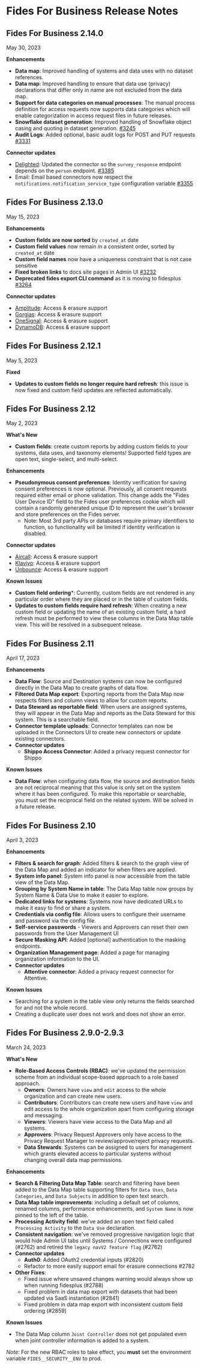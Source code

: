 # Fides For Business Release Notes 

## Fides For Business 2.14.0 ##
May 30, 2023

**Enhancements**
- **Data map**: Improved handling of systems and data uses with no dataset references. 
- **Data map**: Improved handling to ensure that data use (privacy) declarations that differ only in name are not excluded from the data map. 
- **Support for data categories on manual processes**: The manual process definition for access requests now supports data categories which will enable categorization in access request files in future releases.  
- **Snowflake dataset generation**: Improved handling of Snowflake object casing and quoting in dataset generation. [#3245](https://github.com/ethyca/fides/pull/3245)
- **Audit Logs**: Added optional, basic audit logs for POST and PUT requests
 [#3331](https://github.com/ethyca/fides/pull/3331)

**Connector updates**
- [Delighted](https://delighted.com/): Updated the  connector so the `survey_response` endpoint depends on the `person` endpoint. [#3385](https://github.com/ethyca/fides/pull/3385)
- Email: Email based connectors now respect the `notifications.notification_service_type` configuration variable [#3355](https://github.com/ethyca/fides/pull/3355)


## Fides For Business 2.13.0 ##
May 15, 2023

**Enhancements**
- **Custom fields are now sorted** by `created_at` date
- **Custom field values** now remain in a consistent order, sorted by `created_at` date
- **Custom field names** now have a uniqueness constraint that is not case sensitive
- **Fixed broken links** to docs site pages in Admin UI [#3232](https://github.com/ethyca/fides/pull/3232)
- **Deprecated fides export CLI command** as it is moving to fidesplus [#3264](https://github.com/ethyca/fides/pull/3264)


**Connector updates**
- [Amplitude](https://amplitude.com/): Access & erasure support
- [Gorgias](https://www.gorgias.com/): Access & erasure support
- [OneSignal](https://onesignal.com/): Access & erasure support
- [DynamoDB](https://www.amazonaws.cn/en/dynamodb/): Access & erasure support

## Fides For Business 2.12.1 ##
May 5, 2023

**Fixed**
- **Updates to custom fields no longer require hard refresh**: this issue is now fixed and custom field updates are reflected automatically. 


## Fides For Business 2.12 ##
May 2, 2023

**What's New** 
- **Custom fields**: create custom reports by adding custom fields to your systems, data uses, and taxonomy elements! Supported field types are open text, single-select, and multi-select.

**Enhancements**
- **Pseudonymous consent preferences**: Identity verification for saving consent preferences is now optional. Previously, all consent requests required either email or phone validation. This change adds the "Fides User Device ID" field to the Fides user preferences cookie which will contain a randomly generated unique ID to represent the user's browser and store preferences on the Fides server. 
    - Note: Most 3rd party APIs or databases require primary identifiers to function, so functionality will be limited if identity verification is disabled.

**Connector updates**
- [Aircall](https://aircall.io/): Access & erasure support
- [Klaviyo](https://www.klaviyo.com/): Access & erasure support
- [Unbounce](https://unbounce.com/): Access & erasure support

**Known Issues**
- **Custom field ordering***: Currently, custom fields are not rendered in any particular order where they are placed or in the table of custom fields. 
- **Updates to custom fields require hard refresh**: When creating a new custom field or updating the name of an existing custom field, a hard refresh must be performed to view these columns in the Data Map table view. This will be resolved in a subsequent release. 

## Fides For Business 2.11 ##
April 17, 2023

**Enhancements**
- **Data Flow**: Source and Destination systems can now be configured directly in the Data Map to create graphs of data flow.
- **Filtered Data Map export**: Exporting reports from the Data Map now respects filters and column views to allow for custom reports.
- **Data Steward as reportable field**: When users are assigned systems, they will appear in the Data Map and reports as the Data Steward for this system. This is a searchable field.
- **Connector template uploads**: Connector templates can now be uploaded in the Connectors UI to create new connectors or update existing connectors. 
- **Connector updates**
    - **Shippo Access Connector**: Added a privacy request connector for Shippo

**Known Issues**
- **Data Flow**: when configuring data flow, the source and destination fields are not reciprocal meaning that this value is only set on the system where it has been configured. To make this reportable or searchable, you must set the reciprocal field on the related system. Will be solved in a future release.

## Fides For Business 2.10
April 3, 2023

**Enhancements**
- **Filters & search for graph**: Added filters & search to the graph view of the Data Map and added an indicator for when filters are applied.
- **System info panel**: System info panel is now accessible from the table view of the Data Map.
- **Grouping by System Name in table**: The Data Map table now groups by System Name & Data Use to make it easier to explore. 
- **Dedicated links for systems**: Systems now have dedicated URLs to make it easy to find or share a system.
- **Credentials via config file**: Allows users to configure their username and password via the config file.
- **Self-service passwords** - Viewers and Approvers can reset their own passwords from the User Management UI
- **Secure Masking API**: Added [optional] authentication to the masking endpoints. 
- **Organization Management page**: Added a page for managing organization information to the UI. 
- **Connector updates**
    - **Attentive connector**: Added a privacy request connector for Attentive.

**Known Issues**
- Searching for a system in the table view only returns the fields searched for and not the whole record.
- Creating a duplicate user does not work and does not show an error.


## Fides For Business 2.9.0-2.9.3
March 24, 2023

**What's New**
- **Role-Based Access Controls (RBAC)**: we've updated the permission scheme from an individual scope-based approach to a role based approach.
    - **Owners**: Owners have `view` and `edit` access to the whole organization and can create new users.
    - **Contributors**: Contributors can create new users and have `view` and edit access to the whole organization apart from configuring storage and messaging.
    - **Viewers**: Viewers have view access to the Data Map and all systems.
    - **Approvers**: Privacy Request Approvers only have access to the Privacy Request Manager to review/approve/reject privacy requests.
    - **Data Stewards**: Systems can be assigned to users for management which grants elevated access to particular systems without changing overall data map permissions.

**Enhancements**
- **Search & Filtering Data Map Table**: search and filtering have been added to the Data Map table supporting filters for `Data Uses`, `Data Categories`, and `Data Subjects` in addition to open text search.
- **Data Map table improvements**: including a default set of columns, renamed columns, performance enhancements, and `System Name` is now pinned to the left of the table.
- **Processing Activity field**: we've added an open text field called `Processing Activity` to the `Data Use` declaration. 
- **Consistent navigation**: we've removed progressive navigation logic that would hide Admin UI tabs until Systems / Connections were configured (#2762) and retired the `legacy navV2 feature flag` (#2762)
- **Connector updates**
    - **Auth0**: Added OAuth2 credential inputs (#2820)
    - Refactor to more easily support email for erasure connections #2782
- **Other Fixes**: 
    - Fixed issue where unsaved changes warning would always show up when running fidesplus (#2788)
    - Fixed problem in data map export with datasets that had been updated via SaaS instantiation (#2841)
    - Fixed problem in data map export with inconsistent custom field ordering (#2859)

**Known Issues**
* The Data Map column `Joint Controller` does not get populated even when joint controller information is added to a system.


*Note:* For the new RBAC roles to take effect, you **must** set the environment variable `FIDES__SECURITY__ENV` to prod.